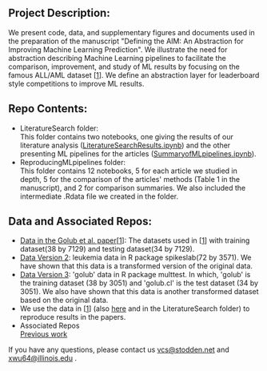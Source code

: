 ## Project Description:
We present code, data, and supplementary figures and documents used in the preparation of the manuscript \"Defining the AIM: An Abstraction for Improving Machine Learning Prediction\". We illustrate the need for abstraction describing Machine Learning pipelines to facilitate the comparison, improvement, and study of ML results by focusing on the famous ALL/AML dataset \[[1](https://github.com/AIM-Project/AIM-Manuscript/blob/master/LiteratureSearch/Articles/paper1.pdf)\]. We define an abstraction layer for leaderboard style competitions to improve ML results. 

## Repo Contents:
- LiteratureSearch folder:\
This folder contains two notebooks, one giving the results of our literature analysis ([LiteratureSearchResults.ipynb](https://github.com/AIM-Project/AIM-Manuscript/blob/master/LiteratureSearch/LiteratureSearchResults.ipynb)) and the other presenting ML pipelines for the articles ([SummaryofMLpipelines.ipynb](https://github.com/AIM-Project/AIM-Manuscript/blob/master/LiteratureSearch/SummaryofMLpipelines.ipynb)).
- ReproducingMLpipelines folder:\
This folder contains 12 notebooks, 5 for each article we studied in depth, 5 for the comparison of the articles\' methods (Table 1 in the manuscript), and 2 for comparison summaries. We also included the intermediate .Rdata file we created in the folder.
## Data and Associated Repos:
- [Data in the Golub et al. paper](https://www.bioconductor.org/packages/devel/data/experiment/html/golubEsets.html)\[[1](https://github.com/AIM-Project/AIM-Manuscript/blob/master/LiteratureSearch/Articles/paper1.pdf)\]: The datasets used in \[[1](https://github.com/AIM-Project/AIM-Manuscript/blob/master/LiteratureSearch/Articles/paper1.pdf)\] with training dataset(38 by 7129) and testing dataset(34 by 7129).
- [Data Version 2](https://cran.r-project.org/web/packages/spikeslab): leukemia data in R package spikeslab(72 by 3571). We have shown that this data is a transformed version of the original data.
- [Data Version 3](http://faculty.mssm.edu/gey01/multtest/): \'golub\' data in R package multtest. In which, \'golub\' is the training dataset (38 by 3051) and \'golub.cl\' is the test dataset (34 by 3051). We also have shown that this data is another transformed dataset based on the original data.
- We use the data in \[[1](https://github.com/AIM-Project/AIM-Manuscript/blob/master/LiteratureSearch/Articles/paper1.pdf)\] (also [here](https://www.bioconductor.org/packages/devel/data/experiment/html/golubEsets.html) and in the LiteratureSearch folder) to reproduce results in the papers.
- Associated Repos\
[Previous work](https://github.com/victoriastodden/ReproducibilityCancerResearch)

If you have any questions, please contact us vcs@stodden.net and xwu64@illinois.edu .
